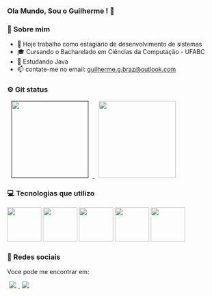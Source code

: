 ### Ola Mundo, Sou o Guilherme ! 👋

### 👤 Sobre mim
- 🔭 Hoje trabalho como estagiário de desenvolvimento de sistemas
- 🎓 Cursando o Bacharelado em Ciências da Computação - UFABC
- 🌱 Estudando Java
- 📫 contate-me no email: guilherme.g.braz@outlook.com

<div id="git_status">
 <h3> ⚙️ Git status</h3>

  <a href=""  >
    <img height="180em" hspace="10px" src="https://github-readme-stats.vercel.app/api?username=guilhermegbraz&show_icons=true&count_private=true&theme=radical"/> 
  </a>
  
  <a href="https://github-readme-stats.vercel.app/api/top-langs/?username=guilhermegbraz&show_icons=true&count_private=true&theme=radical" >
    <img height="180em" hspace="10px" src="https://github-readme-stats.vercel.app/api/top-langs/?username=guilhermegbraz&show_icons=true&count_private=true&theme=radical"/> 
  </a>
</div>

<div id="tecnologias">
 <h3>💻 Tecnologias que utilizo</h3>
 <img height="80em" src="https://cdn.jsdelivr.net/gh/devicons/devicon/icons/java/java-original-wordmark.svg" />
 <img height="80em" src="https://cdn.jsdelivr.net/gh/devicons/devicon/icons/python/python-original-wordmark.svg" />
 <img height="80em" src="https://cdn.jsdelivr.net/gh/devicons/devicon/icons/html5/html5-plain-wordmark.svg" />
 <img height="80em" src="https://cdn.jsdelivr.net/gh/devicons/devicon/icons/bootstrap/bootstrap-original-wordmark.svg" />
 <img height="80em" src="https://cdn.jsdelivr.net/gh/devicons/devicon/icons/mysql/mysql-original-wordmark.svg" />
 </div>        
 
<div id="social">
<h3>👥 Redes sociais</h3>
<p>Voce pode me encontrar em:</p>

<a href="https://www.linkedin.com/in/guilherme-gon%C3%A7alves-braz/"> 
  <image hspace="5px" src="https://img.shields.io/badge/LinkedIn-0077B5?style=for-the-badge&logo=linkedin&logoColor=white"/>
 </a>
 <a href="https://www.instagram.com/__guibrz/"> 
  <image hspace="5px" src="https://img.shields.io/badge/Instagram-E4405F?style=for-the-badge&logo=instagram&logoColor=white"/>
 </a>
 
 </div> 
